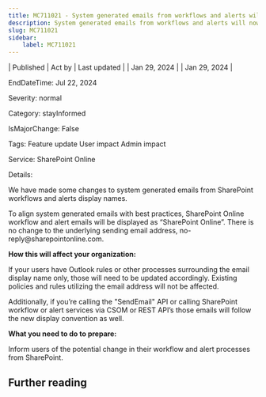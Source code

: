 ```yaml
---
title: MC711021 - System generated emails from workflows and alerts will now show SharePoint Online as the sender display name
description: System generated emails from workflows and alerts will now show SharePoint Online as the sender display name
slug: MC711021
sidebar:
    label: MC711021
---
```



| Published | Act by | Last updated |
| Jan 29, 2024 |  | Jan 29, 2024 |

EndDateTime: Jul 22, 2024

Severity: normal

Category: stayInformed

IsMajorChange: False

Tags: Feature update User impact Admin impact

Service: SharePoint Online

Details: 

<p>We have made some changes to system generated emails from SharePoint workflows and alerts display names.<br></p><p>To align system generated emails with best practices, SharePoint Online workflow and alert emails will be displayed as “SharePoint Online”. There is no change to the underlying sending email address, no-reply@sharepointonline.com.&nbsp;<br></p><p><b>How this will affect your organization:</b></p><p>If your users have Outlook rules or other processes surrounding the email display name only, those will need to be updated accordingly. Existing policies and rules utilizing the email address will not be affected.</p><p>Additionally, if you’re calling the "SendEmail" API or calling SharePoint workflow or alert services via CSOM or REST API’s those emails will follow the new display convention as well.&nbsp;</p><p><b>What you need to do to prepare:</b></p><p>Inform users of the potential change in their workflow and alert processes from SharePoint.</p>

## Further reading
